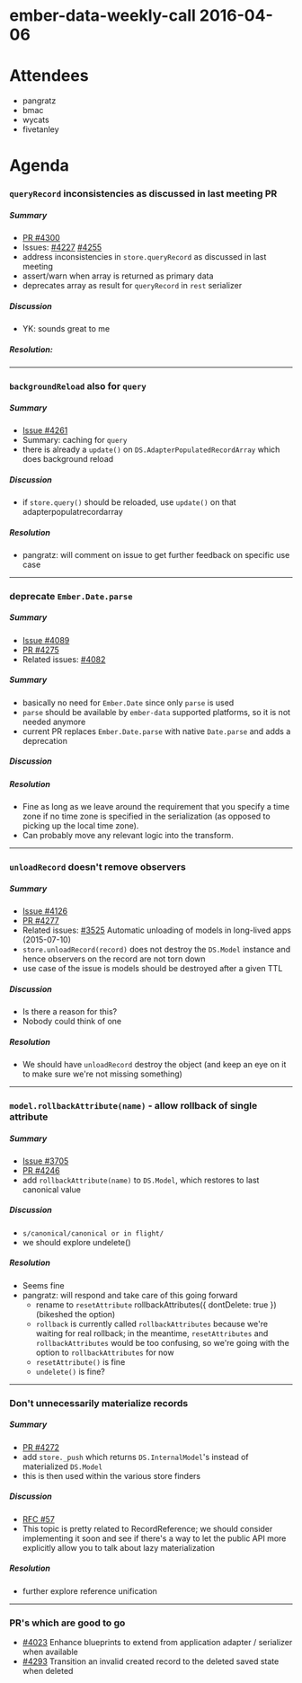 # ember-data-weekly-call 2016-04-06

# Attendees

- pangratz
- bmac
- wycats
- fivetanley

# Agenda

### `queryRecord` inconsistencies as discussed in last meeting PR

##### Summary

- [PR #4300](https://github.com/emberjs/data/pull/4300)
- Issues: [#4227](https://github.com/emberjs/data/issues/4227) [#4255](https://github.com/emberjs/data/issues/4255)
- address inconsistencies in `store.queryRecord` as discussed in last meeting
- assert/warn when array is returned as primary data
- deprecates array as result for `queryRecord` in `rest` serializer

##### Discussion

- YK: sounds great to me

##### Resolution:

---

### `backgroundReload` also for `query`

##### Summary

- [Issue #4261](https://github.com/emberjs/data/issues/4261)
- Summary: caching for `query`
- there is already a `update()` on `DS.AdapterPopulatedRecordArray` which does background reload

##### Discussion

- if `store.query()` should be reloaded, use `update()` on that adapterpopulatrecordarray

##### Resolution

- pangratz: will comment on issue to get further feedback on specific use case

---

### deprecate `Ember.Date.parse`

##### Summary

- [Issue #4089](https://github.com/emberjs/data/issues/4089)
- [PR #4275](https://github.com/emberjs/data/pull/4275)
- Related issues: [#4082](https://github.com/emberjs/data/pull/4082)

##### Summary

- basically no need for `Ember.Date` since only `parse` is used
- `parse` should be available by `ember-data` supported platforms, so it is not needed anymore
- current PR replaces `Ember.Date.parse` with native `Date.parse` and adds a deprecation

##### Discussion

##### Resolution

- Fine as long as we leave around the requirement that you specify a time zone if no time zone is specified in the serialization (as opposed to picking up the local time zone).
- Can probably move any relevant logic into the transform.

---

### `unloadRecord` doesn't remove observers

##### Summary

- [Issue #4126](https://github.com/emberjs/data/issues/4126)
- [PR #4277](https://github.com/emberjs/data/pull/4277)
- Related issues: [#3525](https://github.com/emberjs/data/issues/3525) Automatic unloading of models in long-lived apps (2015-07-10)
- `store.unloadRecord(record)` does not destroy the `DS.Model` instance and hence observers on the record are not torn down
- use case of the issue is models should be destroyed after a given TTL

##### Discussion

- Is there a reason for this?
- Nobody could think of one

##### Resolution

- We should have `unloadRecord` destroy the object (and keep an eye on it to make sure we're not missing something)

---

### `model.rollbackAttribute(name)` - allow rollback of single attribute

##### Summary

- [Issue #3705](https://github.com/emberjs/data/issues/3705)
- [PR #4246](https://github.com/emberjs/data/pull/4246)
- add `rollbackAttribute(name)` to `DS.Model`, which restores to last canonical value

##### Discussion

- `s/canonical/canonical or in flight/`
- we should explore undelete()

##### Resolution

- Seems fine
- pangratz: will respond and take care of this going forward
  - rename to `resetAttribute` rollbackAttributes({ dontDelete: true }) (bikeshed the option)
  - `rollback` is currently called `rollbackAttributes` because we're waiting for real rollback; in the meantime, `resetAttributes` and `rollbackAttributes` would be too confusing, so we're going with the option to `rollbackAttributes` for now
  - `resetAttribute()` is fine
  - `undelete()` is fine?

---

### Don't unnecessarily materialize records

##### Summary

- [PR #4272](https://github.com/emberjs/data/pull/4272)
- add `store._push` which returns `DS.InternalModel`'s instead of materialized `DS.Model`
- this is then used within the various store finders

##### Discussion

- [RFC #57](https://github.com/emberjs/rfcs/blob/master/text/0057-ember-data-reference-unification.md)
- This topic is pretty related to RecordReference; we should consider implementing it soon and see if there's a way to let the public API more explicitly allow you to talk about lazy materialization

##### Resolution

- further explore reference unification

---

### PR's which are good to go

- [#4023](https://github.com/emberjs/data/pull/4023) Enhance blueprints to extend from application adapter / serializer when available
- [#4293](https://github.com/emberjs/data/pull/4293) Transition an invalid created record to the deleted saved state when deleted
